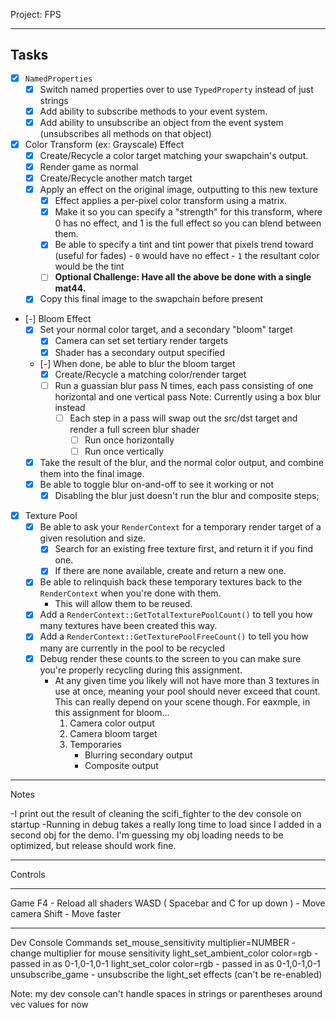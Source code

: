 Project: FPS

------

## Tasks
- [x] `NamedProperties`
    - [x] Switch named properties over to use `TypedProperty` instead of just strings
    - [x] Add ability to subscribe methods to your event system. 
    - [x] Add ability to unsubscribe an object from the event system (unsubscribes all methods on that object)

- [x] Color Transform (ex: Grayscale) Effect
    - [x] Create/Recycle a color target matching your swapchain's output.
    - [x] Render game as normal
    - [x] Create/Recycle another match target
    - [x] Apply an effect on the original image, outputting to this new texture
        - [x] Effect applies a per-pixel color transform using a matrix. 
        - [x] Make it so you can specify a "strength" for this transform, where 0 
              has no effect, and 1 is the full effect so you can blend between them.
        - [x] Be able to specify a tint and tint power that pixels trend toward (useful for fades)
              - `0` would have no effect
              - `1` the resultant color would be the tint 
        - [ ] **Optional Challenge: Have all the above be done with a single mat44.**
    - [x] Copy this final image to the swapchain before present
   
- [-] Bloom Effect
    - [x] Set your normal color target, and a secondary "bloom" target
        - [x] Camera can set set tertiary render targets
        - [x] Shader has a secondary output specified
    - [-] When done, be able to blur the bloom target
        - [x] Create/Recycle a matching color/render target
        - [ ] Run a guassian blur pass N times, each pass consisting of one horizontal and one vertical pass
            Note: Currently using a box blur instead
            - [ ] Each step in a pass will swap out the src/dst target and render a full screen blur shader
                - [ ] Run once horizontally
                - [ ] Run once vertically
    - [x] Take the result of the blur, and the normal color output, and combine them
          into the final image.
    - [x] Be able to toggle blur on-and-off to see it working or not
        - [x] Disabling the blur just doesn't run the blur and composite steps;

- [x] Texture Pool
    - [x] Be able to ask your `RenderContext` for a temporary render target of a given resolution and size.
        - [x] Search for an existing free texture first, and return it if you find one.
        - [x] If there are none available, create and return a new one.
    - [x] Be able to relinquish back these temporary textures back to the `RenderContext` when you're done with them.
        - This will allow them to be reused.
    - [x] Add a `RenderContext::GetTotalTexturePoolCount()` to tell you how many textures have been created this way.
    - [x] Add a `RenderContext::GetTexturePoolFreeCount()` to tell you how many are currently in the pool to be recycled
    - [x] Debug render these counts to the screen to you can make sure you're properly recycling during this assignment.
        - At any given time you likely will not have more than 3 textures in use at once, meaning your pool should never exceed that count.  This can really depend on your scene though.  For eaxmple, in this assignment for bloom... 
          1. Camera color output
          2. Camera bloom target
          3. Temporaries
             - Blurring secondary output
             - Composite output 

-------
Notes

-I print out the result of cleaning the scifi_fighter to the dev console on startup
-Running in debug takes a really long time to load since I added in a second obj for the demo. I'm guessing my obj loading needs to be optimized, but release should work fine.

-------
Controls

-------
Game
F4 - Reload all shaders
WASD ( Spacebar and C for up down ) - Move camera
Shift - Move faster 

------
Dev Console Commands
set_mouse_sensitivity multiplier=NUMBER - change multiplier for mouse sensitivity
light_set_ambient_color color=rgb - passed in as 0-1,0-1,0-1
light_set_color color=rgb - passed in as 0-1,0-1,0-1
unsubscribe_game - unsubscribe the light_set effects (can't be re-enabled)

Note: my dev console can't handle spaces in strings or parentheses around vec values for now